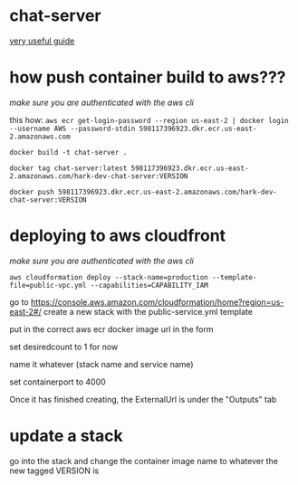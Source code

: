 # chat-server
[very useful guide](https://medium.com/containers-on-aws/building-a-socket-io-chat-app-and-deploying-it-using-aws-fargate-86fd7cbce13f)

# how push container build to aws???
*make sure you are authenticated with the aws cli*

this how:
`aws ecr get-login-password --region us-east-2 | docker login --username AWS --password-stdin 598117396923.dkr.ecr.us-east-2.amazonaws.com`

`docker build -t chat-server .`

`docker tag chat-server:latest 598117396923.dkr.ecr.us-east-2.amazonaws.com/hark-dev-chat-server:VERSION`

`docker push 598117396923.dkr.ecr.us-east-2.amazonaws.com/hark-dev-chat-server:VERSION`

# deploying to aws cloudfront
*make sure you are authenticated with the aws cli*

`aws cloudformation deploy --stack-name=production --template-file=public-vpc.yml --capabilities=CAPABILITY_IAM`

go to https://console.aws.amazon.com/cloudformation/home?region=us-east-2#/ create a new stack with the public-service.yml template

put in the correct aws ecr docker image url in the form

set desiredcount to 1 for now

name it whatever (stack name and service name)

set containerport to 4000

Once it has finished creating, the ExternalUrl is under the "Outputs" tab

# update a stack
go into the stack and change the container image name to whatever the new tagged VERSION is
